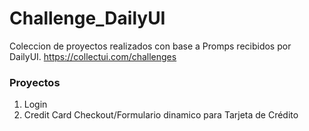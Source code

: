 # Challenge_DailyUI
Coleccion de proyectos realizados con base a Promps recibidos por DailyUI.
https://collectui.com/challenges

### Proyectos
1. Login
2. Credit Card Checkout/Formulario dinamico para Tarjeta de Crédito